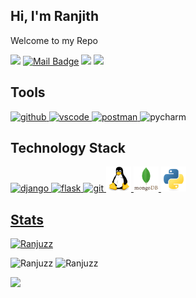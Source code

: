 ## Hi, I'm Ranjith
Welcome to my Repo

[![](https://visitor-badge.laobi.icu/badge?page_id=Ranjuzz.Ranjuzz)](https://visitor-badge.laobi.icu/badge?page_id=Ranjuzz.Ranjuzz)
[![Mail Badge](https://img.shields.io/badge/-gmail-c14438?style=flat&logo=Gmail&logoColor=white&link=mailto:eryajf@163.com)](mailto:ranjiththangavel11@gmail.com)
[![](https://img.shields.io/github/stars/Ranjuzz?color=fefb7b&logo=Undertale)](https://github-readme-stats.vercel.app/api?username=Ranjuzz&hide_title=false&hide_border=true&show_icons=true&include_all_commits=true&line_height=20&bg_color=0,EC6C6C,FFD479,FFFC79,73FA79&theme=graywhite&locale=cn)
[![](https://img.shields.io/github/followers/Ranjuzz?color=27da6b&logo=Handshake)](https://github.com/Ranjuzz?tab=followers)

## Tools

<a href="https://github.com" target="_blank"> <img src="https://cdn.jsdelivr.net/gh/devicons/devicon/icons/github/github-original.svg" alt="github" width="40" height="40"/> </a> <a href="https://code.visualstudio.com/" target="_blank"> <img src="https://cdn.jsdelivr.net/gh/devicons/devicon/icons/vscode/vscode-original.svg" alt="vscode" width="40" height="40"/> </a> <a href="https://postman.com" target="_blank" rel="noreferrer"> <img src="https://www.vectorlogo.zone/logos/getpostman/getpostman-icon.svg" alt="postman" width="40" height="40"/> </a>  <img src="https://cdn.jsdelivr.net/gh/devicons/devicon/icons/pycharm/pycharm-original.svg" alt="pycharm" width="40" height="40"/> </a>

## Technology Stack

<a href="https://www.djangoproject.com/" target="_blank" rel="noreferrer"> <img src="https://cdn.worldvectorlogo.com/logos/django.svg" alt="django" width="40" height="40"/> </a> </a> <a href="https://flask.palletsprojects.com/" target="_blank" rel="noreferrer"> <img src="https://www.vectorlogo.zone/logos/pocoo_flask/pocoo_flask-icon.svg" alt="flask" width="40" height="40"/> </a> <a href="https://git-scm.com/" target="_blank" rel="noreferrer"> <img src="https://www.vectorlogo.zone/logos/git-scm/git-scm-icon.svg" alt="git" width="40" height="40"/> </a> <a href="https://www.linux.org/" target="_blank" rel="noreferrer"> <img src="https://raw.githubusercontent.com/devicons/devicon/master/icons/linux/linux-original.svg" alt="linux" width="40" height="40"/> </a> <a href="https://www.mongodb.com/" target="_blank" rel="noreferrer"> <img src="https://raw.githubusercontent.com/devicons/devicon/master/icons/mongodb/mongodb-original-wordmark.svg" alt="mongodb" width="40" height="40"/> </a>  <a href="https://www.python.org" target="_blank" rel="noreferrer"> <img src="https://raw.githubusercontent.com/devicons/devicon/master/icons/python/python-original.svg" alt="python" width="40" height="40"/>

## Stats

<p><img src="https://github-readme-stats.vercel.app/api?username=Ranjuzz&theme=material-palenight&hide_border=false&include_all_commits=false&count_private=false" alt="Ranjuzz" /></p>
<a><img src="https://github-readme-streak-stats.herokuapp.com/?user=Ranjuzz&theme=material-palenight&hide_border=false" alt="Ranjuzz" /></a>
<a><img src="https://github-readme-stats.vercel.app/api/top-langs/?username=Ranjuzz&theme=material-palenight&hide_border=false&include_all_commits=false&count_private=false&layout=compact" alt="Ranjuzz" /></a>

![](https://github-profile-trophy.vercel.app/?username=Ranjuzz&theme=dracula&no-frame=false&no-bg=false&margin-w=4)

<!--
**Ranjuzz/Ranjuzz** is a ✨ _special_ ✨ repository because its `README.md` (this file) appears on your GitHub profile.

Here are some ideas to get you started:

- 🔭 I’m currently working on ...
- 🌱 I’m currently learning ...
- 👯 I’m looking to collaborate on ...
- 🤔 I’m looking for help with ...
- 💬 Ask me about ...
- 📫 How to reach me: ...
- 😄 Pronouns: ...
- ⚡ Fun fact: ...
-->
